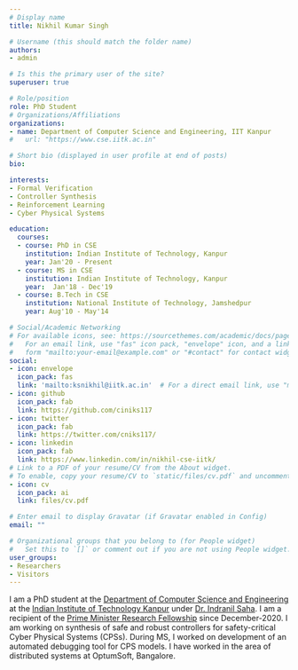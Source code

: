 ```yaml
---
# Display name
title: Nikhil Kumar Singh

# Username (this should match the folder name)
authors:
- admin

# Is this the primary user of the site?
superuser: true

# Role/position
role: PhD Student
# Organizations/Affiliations
organizations:
- name: Department of Computer Science and Engineering, IIT Kanpur
#   url: "https://www.cse.iitk.ac.in"

# Short bio (displayed in user profile at end of posts)
bio: 

interests:
- Formal Verification
- Controller Synthesis
- Reinforcement Learning
- Cyber Physical Systems

education:
  courses:
  - course: PhD in CSE
    institution: Indian Institute of Technology, Kanpur
    year: Jan'20 - Present
  - course: MS in CSE
    institution: Indian Institute of Technology, Kanpur
    year:  Jan'18 - Dec'19
  - course: B.Tech in CSE
    institution: National Institute of Technology, Jamshedpur
    year: Aug'10 - May'14

# Social/Academic Networking
# For available icons, see: https://sourcethemes.com/academic/docs/page-builder/#icons
#   For an email link, use "fas" icon pack, "envelope" icon, and a link in the
#   form "mailto:your-email@example.com" or "#contact" for contact widget.
social:
- icon: envelope
  icon_pack: fas
  link: 'mailto:ksnikhil@iitk.ac.in'  # For a direct email link, use "mailto:test@example.org".
- icon: github
  icon_pack: fab
  link: https://github.com/ciniks117
- icon: twitter
  icon_pack: fab
  link: https://twitter.com/cniks117/
- icon: linkedin
  icon_pack: fab
  link: https://www.linkedin.com/in/nikhil-cse-iitk/
# Link to a PDF of your resume/CV from the About widget.
# To enable, copy your resume/CV to `static/files/cv.pdf` and uncomment the lines below.
- icon: cv
  icon_pack: ai
  link: files/cv.pdf

# Enter email to display Gravatar (if Gravatar enabled in Config)
email: ""

# Organizational groups that you belong to (for People widget)
#   Set this to `[]` or comment out if you are not using People widget.
user_groups:
- Researchers
- Visitors
---
```


I am a PhD student at the [Department of Computer Science and Engineering](https://cse.iitk.ac.in/) at the  [Indian Institute of Technology Kanpur](https://iitk.ac.in/) under [Dr. Indranil Saha](https://cse.iitk.ac.in/users/isaha/). I am a recipient of the [Prime Minister Research Fellowship](https://pmrf.in) since December-2020.
I am working on synthesis of safe and robust controllers for safety-critical Cyber Physical Systems (CPSs).
During MS, I worked on development of an automated debugging tool for CPS models. I have worked in the area of distributed systems at OptumSoft, Bangalore.   




<!-- I love working on robotics systems (mainly Aerial Robots), RC flying of fixed-wings, freestyle FPV flying of multi-rotors, playing video games, watching movies, listening music, and want my GoGoGo...Tron.    -->
<!-- He mentored team [Aerial Robotics IITK](https://aerialrobotics-iitk.github.io) for [IARC 2021 Simulation Challenge](http://www.aerialroboticscompetition.org/simulation_challenge.php). -->

